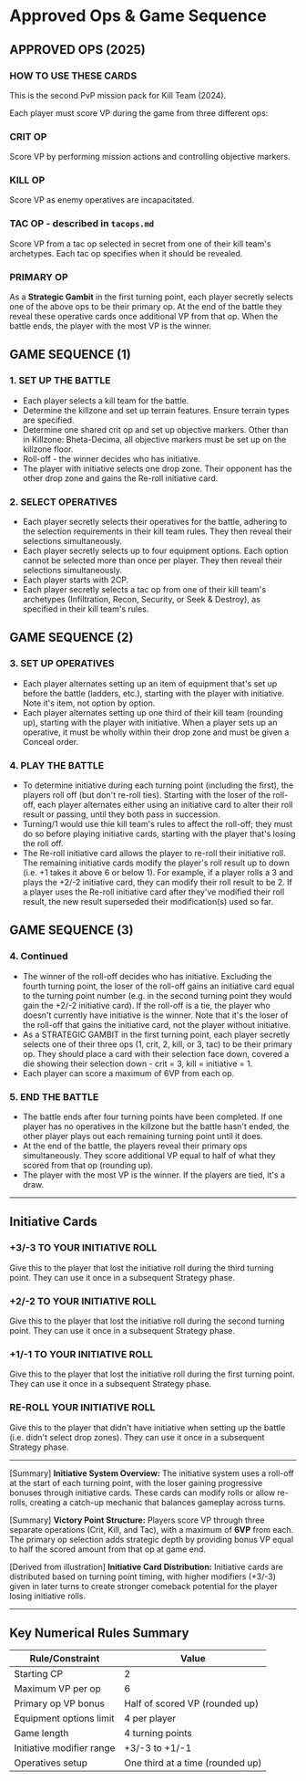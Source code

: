 # Approved Ops & Game Sequence

## APPROVED OPS (2025)

### HOW TO USE THESE CARDS
This is the second PvP mission pack for Kill Team (2024).

Each player must score VP during the game from three different ops:

### CRIT OP
Score VP by performing mission actions and controlling objective markers.

### KILL OP
Score VP as enemy operatives are incapacitated.

### TAC OP - described in `tacops.md`
Score VP from a tac op selected in secret from one of their kill team's archetypes. Each tac op specifies when it should be revealed.

### PRIMARY OP
As a **Strategic Gambit** in the first turning point, each player secretly selects one of the above ops to be their primary op. At the end of the battle they reveal these operative cards once additional VP from that op. When the battle ends, the player with the most VP is the winner.

## GAME SEQUENCE (1)

### 1. SET UP THE BATTLE
* Each player selects a kill team for the battle.
* Determine the killzone and set up terrain features. Ensure terrain types are specified.
* Determine one shared crit op and set up objective markers. Other than in Killzone: Bheta-Decima, all objective markers must be set up on the killzone floor.
* Roll-off - the winner decides who has initiative.
* The player with initiative selects one drop zone. Their opponent has the other drop zone and gains the Re-roll initiative card.

### 2. SELECT OPERATIVES
* Each player secretly selects their operatives for the battle, adhering to the selection requirements in their kill team rules. They then reveal their selections simultaneously.
* Each player secretly selects up to four equipment options. Each option cannot be selected more than once per player. They then reveal their selections simultaneously.
* Each player starts with 2CP.
* Each player secretly selects a tac op from one of their kill team's archetypes (Infiltration, Recon, Security, or Seek & Destroy), as specified in their kill team's rules.

## GAME SEQUENCE (2)

### 3. SET UP OPERATIVES
* Each player alternates setting up an item of equipment that's set up before the battle (ladders, etc.), starting with the player with initiative. Note it's item, not option by option.
* Each player alternates setting up one third of their kill team (rounding up), starting with the player with initiative. When a player sets up an operative, it must be wholly within their drop zone and must be given a Conceal order.

### 4. PLAY THE BATTLE
* To determine initiative during each turning point (including the first), the players roll off (but don't re-roll ties). Starting with the loser of the roll-off, each player alternates either using an initiative card to alter their roll result or passing, until they both pass in succession.
* Turning/1 would use thie kill team's rules to affect the roll-off; they must do so before playing initiative cards, starting with the player that's losing the roll off.
* The Re-roll initiative card allows the player to re-roll their initiative roll. The remaining initiative cards modify the player's roll result up to down (i.e. +1 takes it above 6 or below 1). For example, if a player rolls a 3 and plays the +2/-2 initiative card, they can modify their roll result to be 2. If a player uses the Re-roll initiative card after they've modified their roll result, the new result superseded their modification(s) used so far.

## GAME SEQUENCE (3)

### 4. Continued
* The winner of the roll-off decides who has initiative. Excluding the fourth turning point, the loser of the roll-off gains an initiative card equal to the turning point number (e.g. in the second turning point they would gain the +2/-2 initiative card). If the roll-off is a tie, the player who doesn't currently have initiative is the winner. Note that it's the loser of the roll-off that gains the initiative card, not the player without initiative.
* As a STRATEGIC GAMBIT in the first turning point, each player secretly selects one of their three ops (1, crit, 2, kill, or 3, tac) to be their primary op. They should place a card with their selection face down, covered a die showing their selection down - crit = 3, kill = initiative = 1.
* Each player can score a maximum of 6VP from each op.

### 5. END THE BATTLE
* The battle ends after four turning points have been completed. If one player has no operatives in the killzone but the battle hasn't ended, the other player plays out each remaining turning point until it does.
* At the end of the battle, the players reveal their primary ops simultaneously. They score additional VP equal to half of what they scored from that op (rounding up).
* The player with the most VP is the winner. If the players are tied, it's a draw.

---

## Initiative Cards

### +3/-3 TO YOUR INITIATIVE ROLL
Give this to the player that lost the initiative roll during the third turning point. They can use it once in a subsequent Strategy phase.

### +2/-2 TO YOUR INITIATIVE ROLL
Give this to the player that lost the initiative roll during the second turning point. They can use it once in a subsequent Strategy phase.

### +1/-1 TO YOUR INITIATIVE ROLL
Give this to the player that lost the initiative roll during the first turning point. They can use it once in a subsequent Strategy phase.

### RE-ROLL YOUR INITIATIVE ROLL
Give this to the player that didn't have initiative when setting up the battle (i.e. didn't select drop zones). They can use it once in a subsequent Strategy phase.

---

[Summary]
**Initiative System Overview:**
The initiative system uses a roll-off at the start of each turning point, with the loser gaining progressive bonuses through initiative cards. These cards can modify rolls or allow re-rolls, creating a catch-up mechanic that balances gameplay across turns.

[Summary]
**Victory Point Structure:**
Players score VP through three separate operations (Crit, Kill, and Tac), with a maximum of **6VP** from each. The primary op selection adds strategic depth by providing bonus VP equal to half the scored amount from that op at game end.

[Derived from illustration]
**Initiative Card Distribution:**
Initiative cards are distributed based on turning point timing, with higher modifiers (+3/-3) given in later turns to create stronger comeback potential for the player losing initiative rolls.

---

## Key Numerical Rules Summary

| Rule/Constraint | Value |
|----------------|--------|
| Starting CP | 2 |
| Maximum VP per op | 6 |
| Primary op VP bonus | Half of scored VP (rounded up) |
| Equipment options limit | 4 per player |
| Game length | 4 turning points |
| Initiative modifier range | +3/-3 to +1/-1 |
| Operatives setup | One third at a time (rounded up) |